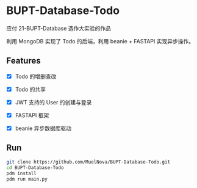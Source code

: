 # BUPT-Database-Todo
应付 21-BUPT-Database 选作大实验的作品



利用 MongoDB 实现了 Todo 的后端，利用 beanie + FASTAPI 实现异步操作。

## Features

- [X] Todo 的增删查改
- [X] Todo 的共享
- [X] JWT 支持的 User 的创建与登录
- [x] FASTAPI 框架
- [x] beanie 异步数据库驱动



## Run

```bash
git clone https://github.com/MuelNova/BUPT-Database-Todo.git
cd BUPT-Database-Todo
pdm install
pdm run main.py
```

